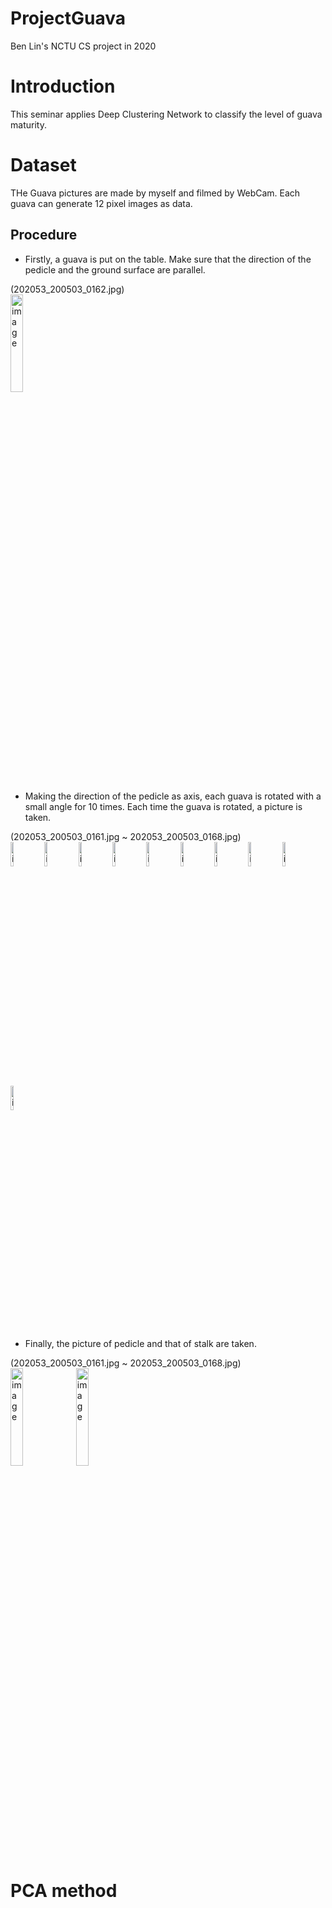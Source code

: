 # ProjectGuava
Ben Lin's NCTU CS project in 2020

# Introduction
This seminar applies Deep Clustering Network to classify the level of guava maturity.

# Dataset
THe Guava pictures are made by myself and filmed by WebCam. Each guava can generate 12 pixel images as data.

## Procedure
* Firstly, a guava is put on the table. Make sure that the direction of the pedicle and the ground surface are parallel.
<div>
 (202053_200503_0162.jpg)<br>
<img alt="image" src="https://user-images.githubusercontent.com/63309875/133469786-1d151149-ca70-49fe-b4e4-b71a4f02b7cc.png" width=20% >
</div>

* Making the direction of the pedicle as axis, each guava is rotated with a small angle for 10 times. Each time the guava is rotated, a picture is taken.  

<div>
 (202053_200503_0161.jpg ~ 202053_200503_0168.jpg)<br>
 <img alt="image" src="https://user-images.githubusercontent.com/63309875/133471324-9ee8a4f3-cc34-4309-930f-f1ce78b13198.png" width=10% >
 <img alt="image" src="https://user-images.githubusercontent.com/63309875/133469786-1d151149-ca70-49fe-b4e4-b71a4f02b7cc.png" width=10% >
 <img alt="image" src="https://user-images.githubusercontent.com/63309875/133471592-0118154d-a100-4a57-a7e1-6447116a32fe.png" width=10% >
 <img alt="image" src="https://user-images.githubusercontent.com/63309875/133472084-6f8ec178-2352-4c95-b277-b111feac8608.png" width=10% >
 <img alt="image" src="https://user-images.githubusercontent.com/63309875/133472128-f95c2980-71b6-4f40-9cd6-71e9951e655c.png" width=10% >
 <img alt="image" src="https://user-images.githubusercontent.com/63309875/133472154-f9d1203a-6195-424e-9d56-2653a878a6e2.png" width=10% >
 <img alt="image" src="https://user-images.githubusercontent.com/63309875/133472185-3911fd92-b722-44f5-88cc-e1571338c62c.png" width=10% >
 <img alt="image" src="https://user-images.githubusercontent.com/63309875/133472233-dff22c5a-0646-47af-96f3-2f6a2fa65ce2.png" width=10% >
 <img alt="image" src="https://user-images.githubusercontent.com/63309875/133472260-fd980303-6111-4316-8ba6-9e2792364ed3.png" width=10% >
 <img alt="image" src="https://user-images.githubusercontent.com/63309875/133472293-37e3b071-0e53-40fa-a241-f7c21397144f.png" width=10% >
</div>

* Finally, the picture of pedicle and that of stalk are taken.

<div>
 (202053_200503_0161.jpg ~ 202053_200503_0168.jpg)<br>
 <img alt="image" src="https://user-images.githubusercontent.com/63309875/133473172-17270aec-9fc0-4ef7-8771-5014e6d65244.png" width=20% >
 <img alt="image" src="https://user-images.githubusercontent.com/63309875/133473230-9eaeb193-7073-4739-a4a1-814b0083fb76.png" width=20% >
</div>


# PCA method



